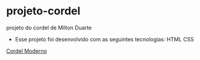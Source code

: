 # projeto-cordel
projeto do cordel de Milton Duarte

- Esse projeto foi desenvolvido com as seguintes tecnologias:
HTML
CSS

<a href="https://oguilhermeviana.github.io/Cordel_Moderno/" target="_blank">Cordel Moderno</a>
